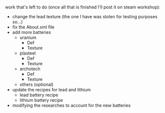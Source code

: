 work that's left to do (once all that is finished I'll post it on steam workshop):
- change the lead texture (the one I have was stolen for testing purposes so...)
- fix the About.xml file
- add more batteries
  - uranium
    - Def
    - Texture
  - plasteel
    - Def
    - Texture
  - archotech     
    - Def
    - Texture
  - others (optional)
- update the recipes for lead and lithium
  - lead battery recipe
  - lithium battery recipe
- modifying the researches to account for the new batteries
